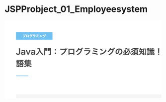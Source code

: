 # JSPProbject_01_Employeesystem
![Image text](https://github.com/lxeh20081109/PictureManager/blob/master/java%20_title.png)

